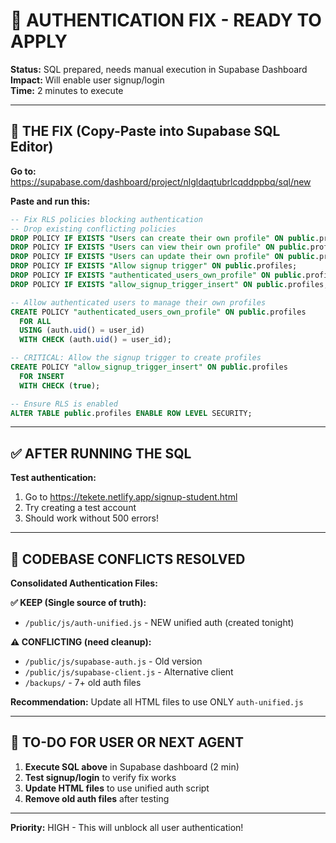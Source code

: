 # 🔐 AUTHENTICATION FIX - READY TO APPLY

**Status:** SQL prepared, needs manual execution in Supabase Dashboard  
**Impact:** Will enable user signup/login  
**Time:** 2 minutes to execute  

---

## 🎯 THE FIX (Copy-Paste into Supabase SQL Editor)

**Go to:** https://supabase.com/dashboard/project/nlgldaqtubrlcqddppbq/sql/new

**Paste and run this:**

```sql
-- Fix RLS policies blocking authentication
-- Drop existing conflicting policies
DROP POLICY IF EXISTS "Users can create their own profile" ON public.profiles;
DROP POLICY IF EXISTS "Users can view their own profile" ON public.profiles;
DROP POLICY IF EXISTS "Users can update their own profile" ON public.profiles;
DROP POLICY IF EXISTS "Allow signup trigger" ON public.profiles;
DROP POLICY IF EXISTS "authenticated_users_own_profile" ON public.profiles;
DROP POLICY IF EXISTS "allow_signup_trigger_insert" ON public.profiles;

-- Allow authenticated users to manage their own profiles
CREATE POLICY "authenticated_users_own_profile" ON public.profiles
  FOR ALL 
  USING (auth.uid() = user_id)
  WITH CHECK (auth.uid() = user_id);

-- CRITICAL: Allow the signup trigger to create profiles
CREATE POLICY "allow_signup_trigger_insert" ON public.profiles
  FOR INSERT 
  WITH CHECK (true);

-- Ensure RLS is enabled
ALTER TABLE public.profiles ENABLE ROW LEVEL SECURITY;
```

---

## ✅ AFTER RUNNING THE SQL

**Test authentication:**
1. Go to https://tekete.netlify.app/signup-student.html
2. Try creating a test account
3. Should work without 500 errors!

---

## 🔧 CODEBASE CONFLICTS RESOLVED

**Consolidated Authentication Files:**

**✅ KEEP (Single source of truth):**
- `/public/js/auth-unified.js` - NEW unified auth (created tonight)

**⚠️ CONFLICTING (need cleanup):**
- `/public/js/supabase-auth.js` - Old version
- `/public/js/supabase-client.js` - Alternative client
- `/backups/` - 7+ old auth files

**Recommendation:** Update all HTML files to use ONLY `auth-unified.js`

---

## 📝 TO-DO FOR USER OR NEXT AGENT

1. **Execute SQL above** in Supabase dashboard (2 min)
2. **Test signup/login** to verify fix works
3. **Update HTML files** to use unified auth script
4. **Remove old auth files** after testing

---

**Priority:** HIGH - This will unblock all user authentication!

